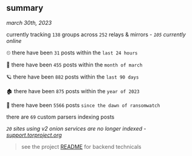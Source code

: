 
## summary
_march 30th, 2023_

currently tracking `138` groups across `252` relays & mirrors - _`105` currently online_

⏲ there have been `31` posts within the `last 24 hours`

🦈 there have been `455` posts within the `month of march`

🪐 there have been `882` posts within the `last 90 days`

🏚 there have been `875` posts within the `year of 2023`

🦕 there have been `5566` posts `since the dawn of ransomwatch`

there are `69` custom parsers indexing posts

_`20` sites using v2 onion services are no longer indexed - [support.torproject.org](https://support.torproject.org/onionservices/v2-deprecation/)_

> see the project [README](https://github.com/joshhighet/ransomwatch#ransomwatch--) for backend technicals
